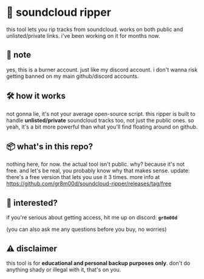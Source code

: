 # 🎵 soundcloud ripper

this tool lets you rip tracks from soundcloud. works on both public and unlisted/private links. i've been working on it for months now.

## 📜 note

yes, this is a burner account. just like my discord account. i don't wanna risk getting banned on my main github/discord accounts.

## 🛠 how it works

not gonna lie, it's not your average open-source script.
this ripper is built to handle **unlisted/private** soundcloud tracks too, not just the public ones.
so yeah, it's a bit more powerful than what you'll find floating around on github.

## 📦 what's in this repo?

nothing here, for now. the actual tool isn't public.
why? because it's not free. and let's be real, you probably know why that makes sense.
update: there's a free version that lets you use it 3 times. more info at https://github.com/gr8m00d/soundcloud-ripper/releases/tag/free

## 💬 interested?

if you're serious about getting access, hit me up on discord: **`gr8m00d`**

(you can also ask me any questions before you buy, no worries)

## ⚠️ disclaimer

this tool is for **educational and personal backup purposes only**.
don't do anything shady or illegal with it, that's on you.
